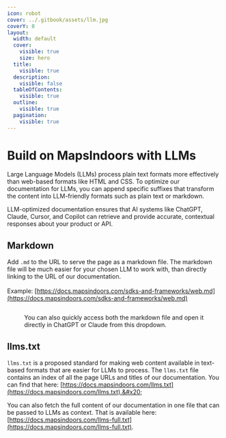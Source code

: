 ```yaml
---
icon: robot
cover: ../.gitbook/assets/llm.jpg
coverY: 0
layout:
  width: default
  cover:
    visible: true
    size: hero
  title:
    visible: true
  description:
    visible: false
  tableOfContents:
    visible: true
  outline:
    visible: true
  pagination:
    visible: true
---
```


# Build on MapsIndoors with LLMs

Large Language Models (LLMs) process plain text formats more effectively than web-based formats like HTML and CSS. To optimize our documentation for LLMs, you can append specific suffixes that transform the content into LLM-friendly formats such as plain text or markdown.

LLM-optimized documentation ensures that AI systems like ChatGPT, Claude, Cursor, and Copilot can retrieve and provide accurate, contextual responses about your product or API.

## Markdown

Add `.md` to the URL to serve the page as a markdown file. The markdown file will be much easier for your chosen LLM to work with, than directly linking to the URL of our documentation.\
\
Example: [https://docs.mapsindoors.com/sdks-and-frameworks/web.md](https://docs.mapsindoors.com/sdks-and-frameworks/web.md)

<figure><img src="../.gitbook/assets/Clipboard-20250716-090636-415.gif" alt=""><figcaption><p>You can also quickly access both the markdown file and open it directly in ChatGPT or Claude from this dropdown.</p></figcaption></figure>

## llms.txt

`llms.txt` is a proposed standard for making web content available in text-based formats that are easier for LLMs to process. The `llms.txt` file contains an index of all the page URLs and titles of our documentation. You can find that here: [https://docs.mapsindoors.com/llms.txt](https://docs.mapsindoors.com/llms.txt).&#x20;

You can also fetch the full content of our documentation in one file that can be passed to LLMs as context. That is available here: [https://docs.mapsindoors.com/llms-full.txt](https://docs.mapsindoors.com/llms-full.txt).
